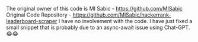 The original owner of this code is MI Sabic - https://github.com/MISabic
Original Code Repository - https://github.com/MISabic/hackerrank-leaderboard-scraper
I have no involvement with the code.
I have just fixed a small snippet that is probably due to an async-await issue using Chat-GPT. 😂😂
